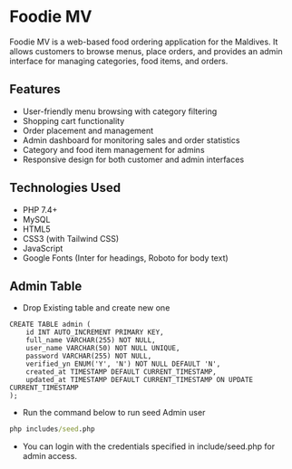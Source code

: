 # Foodie MV

Foodie MV is a web-based food ordering application for the Maldives. It allows customers to browse menus, place orders, and provides an admin interface for managing categories, food items, and orders.

## Features

- User-friendly menu browsing with category filtering
- Shopping cart functionality
- Order placement and management
- Admin dashboard for monitoring sales and order statistics
- Category and food item management for admins
- Responsive design for both customer and admin interfaces

## Technologies Used

- PHP 7.4+
- MySQL
- HTML5
- CSS3 (with Tailwind CSS)
- JavaScript
- Google Fonts (Inter for headings, Roboto for body text)

## Admin Table

- Drop Existing table and create new one

```mysql
CREATE TABLE admin (
    id INT AUTO_INCREMENT PRIMARY KEY,
    full_name VARCHAR(255) NOT NULL,
    user_name VARCHAR(50) NOT NULL UNIQUE,
    password VARCHAR(255) NOT NULL,
    verified_yn ENUM('Y', 'N') NOT NULL DEFAULT 'N',
    created_at TIMESTAMP DEFAULT CURRENT_TIMESTAMP,
    updated_at TIMESTAMP DEFAULT CURRENT_TIMESTAMP ON UPDATE CURRENT_TIMESTAMP
);
```

- Run the command below to run seed Admin user

```cmd
php includes/seed.php
```

- You can login with the credentials specified in include/seed.php for admin access.